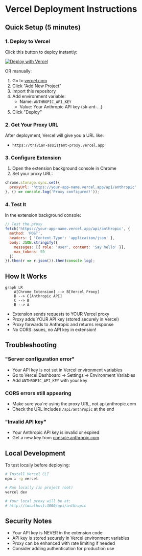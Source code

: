 # Vercel Deployment Instructions

## Quick Setup (5 minutes)

### 1. Deploy to Vercel

Click this button to deploy instantly:

[![Deploy with Vercel](https://vercel.com/button)](https://vercel.com/new/clone?repository-url=https://github.com/DougProceptra/TravianAssistant&env=ANTHROPIC_API_KEY&envDescription=Your%20Anthropic%20API%20key&project-name=travian-assistant-proxy)

OR manually:

1. Go to [vercel.com](https://vercel.com)
2. Click "Add New Project"
3. Import this repository
4. Add environment variable:
   - Name: `ANTHROPIC_API_KEY`
   - Value: Your Anthropic API key (sk-ant-...)
5. Click "Deploy"

### 2. Get Your Proxy URL

After deployment, Vercel will give you a URL like:
- `https://travian-assistant-proxy.vercel.app`

### 3. Configure Extension

1. Open the extension background console in Chrome
2. Set your proxy URL:

```javascript
chrome.storage.sync.set({ 
  proxyUrl: 'https://your-app-name.vercel.app/api/anthropic' 
}, () => console.log('Proxy configured!'));
```

### 4. Test It

In the extension background console:
```javascript
// Test the proxy
fetch('https://your-app-name.vercel.app/api/anthropic', {
  method: 'POST',
  headers: { 'Content-Type': 'application/json' },
  body: JSON.stringify({
    messages: [{ role: 'user', content: 'Say hello' }],
    max_tokens: 50
  })
}).then(r => r.json()).then(console.log);
```

## How It Works

```mermaid
graph LR
    A[Chrome Extension] --> B[Vercel Proxy]
    B --> C[Anthropic API]
    C --> B
    B --> A
```

- Extension sends requests to YOUR Vercel proxy
- Proxy adds YOUR API key (stored securely in Vercel)
- Proxy forwards to Anthropic and returns response
- No CORS issues, no API key in extension!

## Troubleshooting

### "Server configuration error"
- Your API key is not set in Vercel environment variables
- Go to Vercel Dashboard → Settings → Environment Variables
- Add `ANTHROPIC_API_KEY` with your key

### CORS errors still appearing
- Make sure you're using the proxy URL, not api.anthropic.com
- Check the URL includes `/api/anthropic` at the end

### "Invalid API key"
- Your Anthropic API key is invalid or expired
- Get a new key from [console.anthropic.com](https://console.anthropic.com)

## Local Development

To test locally before deploying:

```bash
# Install Vercel CLI
npm i -g vercel

# Run locally (in project root)
vercel dev

# Your local proxy will be at:
# http://localhost:3000/api/anthropic
```

## Security Notes

- Your API key is NEVER in the extension code
- API key is stored securely in Vercel environment variables
- Proxy can be enhanced with rate limiting if needed
- Consider adding authentication for production use
